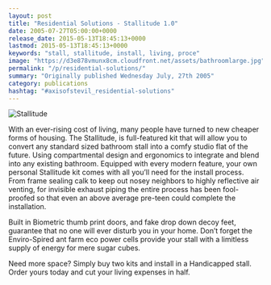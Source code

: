 ```yaml
---
layout: post
title: "Residential Solutions - Stallitude 1.0"
date: 2005-07-27T05:00:00+0000
release_date: 2015-05-13T18:45:13+0000
lastmod: 2015-05-13T18:45:13+0000
keywords: "stall, stallitude, install, living, proce"
image: "https://d3e878vmunx8cm.cloudfront.net/assets/bathroomlarge.jpg"
permalink: "/p/residential-solutions/"
summary: "Originally published Wednesday July, 27th 2005"
category: publications
hashtag: "#axisofstevil_residential-solutions"
---
```


[id_1]: https://d3e878vmunx8cm.cloudfront.net/assets/bathroomlarge.jpg "Stallitude"
![Stallitude][id_1]

With an ever-rising cost of living, many people have turned to new cheaper forms of housing. The Stallitude, is full-featured kit that will allow you to convert any standard sized bathroom stall into a comfy studio flat of the future. Using compartmental design and ergonomics to integrate and blend into any existing bathroom.
Equipped with every modern feature, your own personal Stallitude kit comes with all you’ll need for the install process. From frame sealing calk to keep out nosey neighbors to highly reflective air venting, for invisible exhaust piping the entire process has been fool-proofed so that even an above average pre-teen could complete the installation.

Built in Biometric thumb print doors, and fake drop down decoy feet, guarantee that no one will ever disturb you in your home. Don’t forget the Enviro-Spired ant farm eco power cells provide your stall with a limitless supply of energy for mere sugar cubes.

Need more space? Simply buy two kits and install in a Handicapped stall. Order yours today and cut your living expenses in half.
